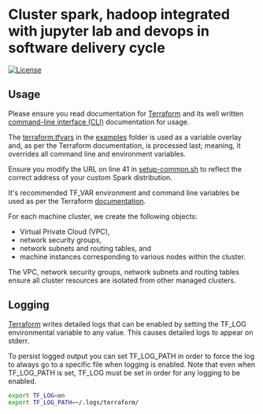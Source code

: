 # Cluster spark, hadoop integrated with jupyter lab and devops in software delivery cycle

[![License](https://img.shields.io/badge/license-Apache%202.0-blue.svg)](https://github.com/sixafter/aws-spark-cluster-management/blob/master/LICENSE)

## Usage

Please ensure you read documentation for [Terraform](https://terraform.io/docs/) and its well written [command-line interface (CLI)](https://terraform.io/docs/commands/index.html) documentation for usage.

The [terraform.tfvars](https://www.terraform.io/intro/getting-started/variables.html) in the [examples](examples/terraform.tfvars) folder is used as a variable overlay and, as per the Terraform documentation, is processed last; meaning, it overrides all command line and environment variables.  

Ensure you modify the URL on line 41 in [setup-common.sh](shells/setup-common.sh) to reflect the correct address of your custom Spark distribution.

It's recommended TF_VAR environment and command line variables be used as per the Terraform [documentation](https://www.terraform.io/docs/configuration/variables.html).

For each machine cluster, we create the following objects:

* Virtual Private Cloud (VPC), 
* network security groups, 
* network subnets and routing tables, and 
* machine instances corresponding to various nodes within the cluster. 

The VPC, network security groups, network subnets and routing tables ensure all cluster resources are isolated from other managed clusters.

## Logging

[Terraform](http://terraform.io) writes detailed logs that can be enabled by setting the TF_LOG environmental variable to any value. This causes detailed logs to appear on stderr.

To persist logged output you can set TF_LOG_PATH in order to force the log to always go to a specific file when logging is enabled. Note that even when TF_LOG_PATH is set, TF_LOG must be set in order for any logging to be enabled.

```sh
export TF_LOG=on
export TF_LOG_PATH=~/.logs/terraform/
```

